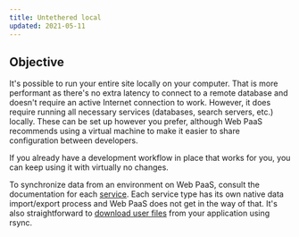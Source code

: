 ```yaml
---
title: Untethered local
updated: 2021-05-11
---
```


## Objective  

It's possible to run your entire site locally on your computer.  That is more performant as there's no extra latency to connect to a remote database and doesn't require an active Internet connection to work.  However, it does require running all necessary services (databases, search servers, etc.) locally.  These can be set up however you prefer, although Web PaaS recommends using a virtual machine to make it easier to share configuration between developers.

If you already have a development workflow in place that works for you, you can keep using it with virtually no changes.

To synchronize data from an environment on Web PaaS, consult the documentation for each [service](/pages/web_cloud/web_paas_powered_by_platform_sh/configuration/configuration-services).  Each service type has its own native data import/export process and Web PaaS does not get in the way of that.  It's also straightforward to [download user files](/pages/web/web-paas/tutorials-exporting#downloading-files) from your application using rsync.
